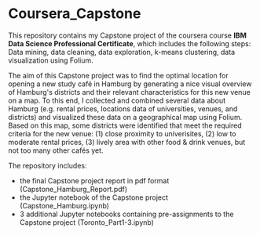 # Coursera_Capstone

This repository contains my Capstone project of the coursera course **IBM Data Science Professional Certificate**, which includes the following steps: Data mining, data cleaning, data exploration, k-means clustering, data visualization using Folium.

The aim of this Capstone project was to find the optimal location for opening a new study café in Hamburg by generating a nice visual overview of Hamburg's districts and their relevant characteristics for this new venue on a map. To this end, I collected and combined several data about Hamburg (e.g. rental prices, locations data of universities, venues, and districts) and visualized these data on a geographical map using Folium. Based on this map, some districts were identified that meet the required criteria for the new venue: (1) close proximity to univerisites, (2) low to moderate rental prices, (3) lively area with other food & drink venues, but not too many other cafés yet.

The repository includes:
  - the final Capstone project report in pdf format (Capstone_Hamburg_Report.pdf)
  - the Jupyter notebook of the Capstone project (Capstone_Hamburg.ipynb)
  - 3 additional Jupyter notebooks containing pre-assignments to the Capstone project (Toronto_Part1-3.ipynb)
